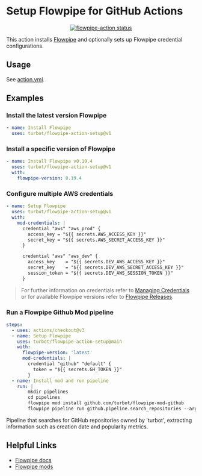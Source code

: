 # Setup Flowpipe for GitHub Actions

<p align="center">
  <a href="https://github.com/turbot/flowpipe-action-setup/actions"><img alt="flowpipe-action status" src="https://github.com/turbot/flowpipe-action-setup/workflows/units-test/badge.svg"></a>
</p>

This action installs [Flowpipe](https://github.com/turbot/flowpipe/) and optionally sets up Flowpipe credential configurations.

## Usage

See [action.yml](action.yml).

## Examples

### Install the latest version Flowpipe

```yaml
- name: Install Flowpipe
  uses: turbot/flowpipe-action-setup@v1
```

### Install a specific version of Flowpipe

```yaml
- name: Install Flowpipe v0.19.4
  uses: turbot/flowpipe-action-setup@v1
  with:
    flowpipe-version: 0.19.4
```

### Configure multiple AWS credentials

```yaml
- name: Setup Flowpipe
  uses: turbot/flowpipe-action-setup@v1
  with:
    mod-credentials: |
      credential "aws" "aws_prod" {
        access_key = "${{ secrets.AWS_ACCESS_KEY }}"
        secret_key = "${{ secrets.AWS_SECRET_ACCESS_KEY }}"
      }

      credential "aws" "aws_dev" {
        access_key    = "${{ secrets.DEV_AWS_ACCESS_KEY }}"
        secret_key    = "${{ secrets.DEV_AWS_SECRET_ACCESS_KEY }}"
        session_token = "${{ secrets.DEV_AWS_SESSION_TOKEN }}"
      }
```

> For further information on credentials refer to [Managing Credentials](https://flowpipe.io/docs/run/credentials) or for available Flowpipe versions refer to [Flowpipe Releases](https://github.com/turbot/flowpipe/releases).

### Run a Flowpipe Github Mod pipeline

```yaml
steps:
  - uses: actions/checkout@v3
  - name: Setup Flowpipe
    uses: turbot/flowpipe-action-setup@main
    with:
      flowpipe-version: 'latest'
      mod-credentials: |
        credential "github" "default" {
          token = "${{ secrets.GH_TOKEN }}"
        }
  - name: Install mod and run pipeline
    run: |
        mkdir pipelines
        cd pipelines
        flowpipe mod install github.com/turbot/flowpipe-mod-github
        flowpipe pipeline run github.pipeline.search_repositories --arg 'search_value=owner:turbot'
```

Pipeline that searches for GitHub repositories owned by 'turbot', extracting information such as creation date and popularity metrics.

## Helpful Links

- [Flowpipe docs](https://flowpipe.io/docs)
- [Flowpipe mods](https://hub.flowpipe.io/)

